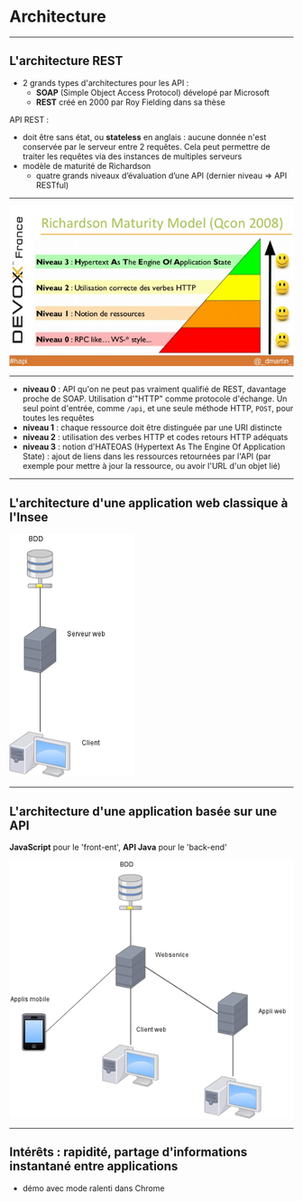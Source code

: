 # Architecture

----

## L'architecture REST

- 2 grands types d'architectures pour les API :
    - **SOAP** (Simple Object Access Protocol) dévelopé par Microsoft 
    - **REST** créé en 2000 par Roy Fielding dans sa thèse

API REST :
- doit être sans état, ou **stateless** en anglais : aucune donnée n'est conservée par le serveur entre 2 requêtes. Cela peut permettre de traiter les requêtes via des instances de multiples serveurs
- modèle de maturité de Richardson
    - quatre grands niveaux d’évaluation d’une API (dernier niveau => API RESTful)

----

![Le modèle de maturité de Richardson](diapos/images/modele-maturite-richardson.jpg "Le modèle de maturité de Richardson")

----

- **niveau 0** : API qu'on ne peut pas vraiment qualifié de REST, davantage proche de SOAP. Utilisation d'"HTTP" comme protocole d'échange. Un seul point d'entrée, comme `/api`, et une seule méthode HTTP, `POST`, pour toutes les requêtes
- **niveau 1** : chaque ressource doit être distinguée par une URI distincte
- **niveau 2** : utilisation des verbes HTTP et codes retours HTTP adéquats
- **niveau 3** : notion d'HATEOAS (Hypertext As The Engine Of Application State) : ajout de liens dans les ressources retournées par l'API (par exemple pour mettre à jour la ressource, ou avoir l'URL d'un objet lié)

----

## L'architecture d'une application web classique à l'Insee

![Architecture legacy](diapos/images/archi-legacy.png "Architecture legacy")

----

## L'architecture d'une application basée sur une API

**JavaScript** pour le 'front-ent', **API Java** pour le 'back-end'

![Architecture API](diapos/images/archi-api.png "Architecture API")

----

## Intérêts : rapidité, partage d'informations instantané entre applications

- démo avec mode ralenti dans Chrome
